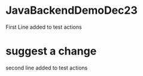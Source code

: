 # JavaBackendDemoDec23
First Line added to test actions

# suggest a change
second line added to test actions


